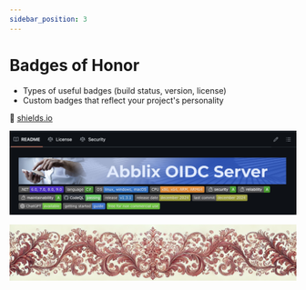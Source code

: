 ```yaml
---
sidebar_position: 3
---
```


# Badges of Honor

- Types of useful badges (build status, version, license)
- Custom badges that reflect your project's personality

🔗 [shields.io](https://shields.io/)

![badges](./badges.png)

![ornament](../red-small.png)
